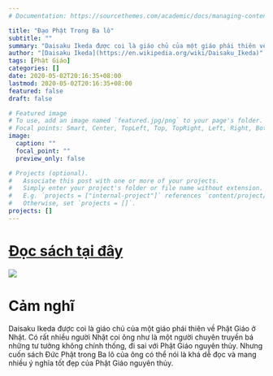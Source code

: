 ```yaml
---
# Documentation: https://sourcethemes.com/academic/docs/managing-content/

title: "Đạo Phật Trong Ba lô"
subtitle: ""
summary: "Daisaku Ikeda được coi là giáo chủ của một giáo phái thiên về Phật Giáo ở Nhật. Có rất nhiều người Nhật coi ông như là một người chuyên truyền bá những tư tưởng không chính thống, đi sai với Phật Giáo nguyên thủy. Nhưng cuốn sách Đức Phật trong Ba lô của ông có thể nói là khá dễ đọc và mang nhiều ý nghĩa tốt đẹp của Phật Giáo nguyên thủy."
author: "[Daisaku Ikeda](https://en.wikipedia.org/wiki/Daisaku_Ikeda)"
tags: [Phật Giáo]
categories: []
date: 2020-05-02T20:16:35+08:00
lastmod: 2020-05-02T20:16:35+08:00
featured: false
draft: false

# Featured image
# To use, add an image named `featured.jpg/png` to your page's folder.
# Focal points: Smart, Center, TopLeft, Top, TopRight, Left, Right, BottomLeft, Bottom, BottomRight.
image:
  caption: ""
  focal_point: ""
  preview_only: false

# Projects (optional).
#   Associate this post with one or more of your projects.
#   Simply enter your project's folder or file name without extension.
#   E.g. `projects = ["internal-project"]` references `content/project/deep-learning/index.md`.
#   Otherwise, set `projects = []`.
projects: []
---
```


# [Đọc sách tại đây](/book/daophattrongbalo/index.html)

![](/book/daophattrongbalo/visuals/cover.jpg)

# Cảm nghĩ
Daisaku Ikeda được coi là giáo chủ của một giáo phái thiên về Phật Giáo ở Nhật. Có rất nhiều người Nhật coi ông như là một người chuyên truyền bá những tư tưởng không chính thống, đi sai với Phật Giáo nguyên thủy. Nhưng cuốn sách Đức Phật trong Ba lô của ông có thể nói là khá dễ đọc và mang nhiều ý nghĩa tốt đẹp của Phật Giáo nguyên thủy.
